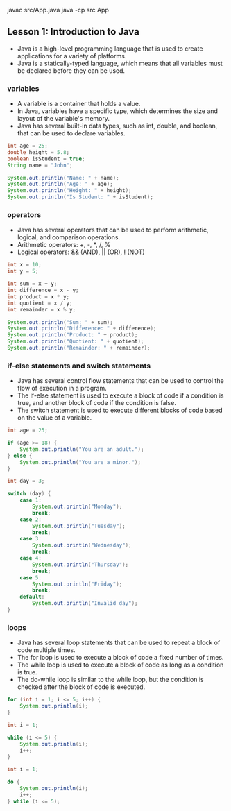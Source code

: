 javac src/App.java
java -cp src App

## Lesson 1: Introduction to Java

- Java is a high-level programming language that is used to create applications for a variety of platforms.
- Java is a statically-typed language, which means that all variables must be declared before they can be used.

### variables

- A variable is a container that holds a value.
- In Java, variables have a specific type, which determines the size and layout of the variable's memory.
- Java has several built-in data types, such as int, double, and boolean, that can be used to declare variables.

```java
int age = 25;
double height = 5.8;
boolean isStudent = true;
String name = "John";

System.out.println("Name: " + name);
System.out.println("Age: " + age);
System.out.println("Height: " + height);
System.out.println("Is Student: " + isStudent);
```

### operators

- Java has several operators that can be used to perform arithmetic, logical, and comparison operations.
- Arithmetic operators: +, -, \*, /, %
- Logical operators: && (AND), || (OR), ! (NOT)

```java
int x = 10;
int y = 5;

int sum = x + y;
int difference = x - y;
int product = x * y;
int quotient = x / y;
int remainder = x % y;

System.out.println("Sum: " + sum);
System.out.println("Difference: " + difference);
System.out.println("Product: " + product);
System.out.println("Quotient: " + quotient);
System.out.println("Remainder: " + remainder);
```

### if-else statements and switch statements

- Java has several control flow statements that can be used to control the flow of execution in a program.
- The if-else statement is used to execute a block of code if a condition is true, and another block of code if the condition is false.
- The switch statement is used to execute different blocks of code based on the value of a variable.

```java
int age = 25;

if (age >= 18) {
    System.out.println("You are an adult.");
} else {
    System.out.println("You are a minor.");
}
```

```java
int day = 3;

switch (day) {
    case 1:
        System.out.println("Monday");
        break;
    case 2:
        System.out.println("Tuesday");
        break;
    case 3:
        System.out.println("Wednesday");
        break;
    case 4:
        System.out.println("Thursday");
        break;
    case 5:
        System.out.println("Friday");
        break;
    default:
        System.out.println("Invalid day");
}
```

### loops

- Java has several loop statements that can be used to repeat a block of code multiple times.
- The for loop is used to execute a block of code a fixed number of times.
- The while loop is used to execute a block of code as long as a condition is true.
- The do-while loop is similar to the while loop, but the condition is checked after the block of code is executed.

```java
for (int i = 1; i <= 5; i++) {
    System.out.println(i);
}
```

```java
int i = 1;

while (i <= 5) {
    System.out.println(i);
    i++;
}
```

```java
int i = 1;

do {
    System.out.println(i);
    i++;
} while (i <= 5);
```
